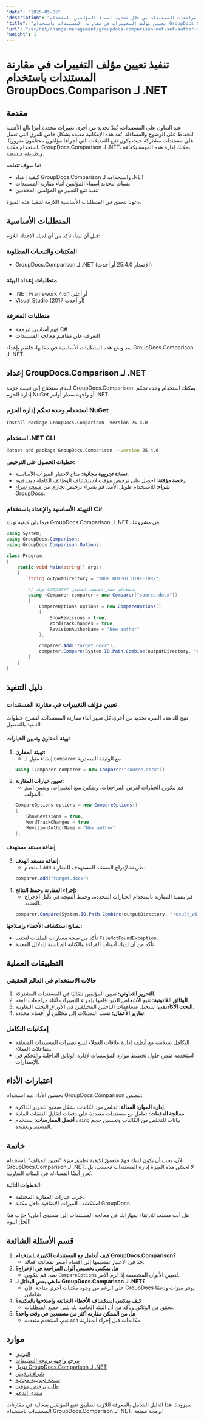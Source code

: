 ```yaml
---
"date": "2025-05-05"
"description": "تعلّم كيفية إدارة مراجعات المستندات من خلال تحديد أسماء المؤلفين باستخدام GroupDocs.Comparison لـ .NET. عزّز التعاون والمسؤولية من خلال دروس تعليمية مفصلة."
"title": "تعيين مؤلف التغييرات في مقارنة المستندات باستخدام GroupDocs.Comparison لـ .NET"
"url": "/ar/net/change-management/groupdocs-comparison-net-set-author-changes-document-comparison/"
"weight": 1
---
```


# تنفيذ تعيين مؤلف التغييرات في مقارنة المستندات باستخدام GroupDocs.Comparison لـ .NET

## مقدمة

عند التعاون على المستندات، يُعدّ تحديد من أجرى تغييرات محددة أمرًا بالغ الأهمية للحفاظ على الوضوح والمساءلة. تُعد هذه الإمكانية مفيدة بشكل خاص للفرق التي تعمل على مستندات مشتركة حيث يكون تتبع التعديلات التي أجراها مؤلفون مختلفون ضروريًا. باستخدام مكتبة GroupDocs.Comparison لـ .NET، يمكنك إدارة هذه المهمة بكفاءة وبطريقة مبسطة.

**ما سوف تتعلمه:**
- كيفية إعداد GroupDocs.Comparison واستخدامه لـ .NET
- تقنيات لتحديد أسماء المؤلفين أثناء مقارنة المستندات
- تنفيذ تتبع التغيير مع المؤلفين المحددين

دعونا نتعمق في المتطلبات الأساسية اللازمة لتنفيذ هذه الميزة.

## المتطلبات الأساسية

قبل أن نبدأ، تأكد من أن لديك الإعداد اللازم:

### المكتبات والتبعيات المطلوبة
- GroupDocs.Comparison لـ .NET (الإصدار 25.4.0 أو أحدث)
  
### متطلبات إعداد البيئة
- .NET Framework 4.6.1 أو أعلى
- Visual Studio (2017 أو أحدث)

### متطلبات المعرفة
- فهم أساسي لبرمجة C#
- التعرف على مفاهيم معالجة المستندات

بعد وضع هذه المتطلبات الأساسية في مكانها، فلنقم بإعداد GroupDocs.Comparison لـ .NET.

## إعداد GroupDocs.Comparison لـ .NET

للبدء، ستحتاج إلى تثبيت حزمة GroupDocs.Comparison. يمكنك استخدام وحدة تحكم إدارة الحزم NuGet أو واجهة سطر أوامر .NET.

### استخدام وحدة تحكم إدارة الحزم NuGet
```shell
Install-Package GroupDocs.Comparison -Version 25.4.0
```

### استخدام .NET CLI
```bash
dotnet add package GroupDocs.Comparison --version 25.4.0
```

**خطوات الحصول على الترخيص:**
- **نسخة تجريبية مجانية:** متاح لاختبار الميزات الأساسية.
- **رخصة مؤقتة:** احصل على ترخيص مؤقت لاستكشاف الوظائف الكاملة دون قيود.
- **شراء:** للاستخدام طويل الأمد، قم بشراء ترخيص تجاري من [صفحة شراء GroupDocs](https://purchase.groupdocs.com/buy).

### التهيئة الأساسية والإعداد باستخدام C#

فيما يلي كيفية تهيئة GroupDocs.Comparison لـ .NET في مشروعك:

```csharp
using System;
using GroupDocs.Comparison;
using GroupDocs.Comparison.Options;

class Program
{
    static void Main(string[] args)
    {
        string outputDirectory = "YOUR_OUTPUT_DIRECTORY";

        // تهيئة Comparer باستخدام مسار المستند المصدر
        using (Comparer comparer = new Comparer("source.docx"))
        {
            CompareOptions options = new CompareOptions()
            {
                ShowRevisions = true,
                WordTrackChanges = true,
                RevisionAuthorName = "New author"
            };

            comparer.Add("target.docx");
            comparer.Compare(System.IO.Path.Combine(outputDirectory, "result_with_new_author.docx"), options);
        }
    }
}
```

## دليل التنفيذ

### تعيين مؤلف التغييرات في مقارنة المستندات

تتيح لك هذه الميزة تحديد من أجرى كل تغيير أثناء مقارنة المستندات. لنشرح خطوات التنفيذ بالتفصيل.

#### تهيئة المقارن وتعيين الخيارات
1. **تهيئة المقارن:**
   - إنشاء مثيل لـ `Comparer` مع الوثيقة المصدرية.
   ```csharp
   using (Comparer comparer = new Comparer("source.docx"))
   ```
2. **تعيين خيارات المقارنة:**
   - قم بتكوين الخيارات لعرض المراجعات، وتمكين تتبع التغييرات، وتعيين اسم المؤلف.
   ```csharp
   CompareOptions options = new CompareOptions()
   {
       ShowRevisions = true,
       WordTrackChanges = true,
       RevisionAuthorName = "New author"
   };
   ```

#### إضافة مستند مستهدف
3. **إضافة مستند الهدف:**
   - استخدم `Add` طريقة لإدراج المستند المستهدف للمقارنة.
   ```csharp
   comparer.Add("target.docx");
   ```
4. **إجراء المقارنة وحفظ النتائج:**
   - قم بتنفيذ المقارنة باستخدام الخيارات المحددة، وحفظ النتيجة في دليل الإخراج المحدد.
   ```csharp
   comparer.Compare(System.IO.Path.Combine(outputDirectory, "result_with_new_author.docx"), options);
   ```

**نصائح استكشاف الأخطاء وإصلاحها:**
- تأكد من صحة مسارات الملفات لتجنب `FileNotFoundException`.
- تأكد من أن لديك أذونات القراءة والكتابة المناسبة للدلائل المعنية.

## التطبيقات العملية

### حالات الاستخدام في العالم الحقيقي
1. **التحرير التعاوني:** تعيين المؤلفين تلقائيًا في المستندات المشتركة.
2. **الوثائق القانونية:** تتبع الأشخاص الذين قاموا بإجراء التغييرات أثناء مراجعات العقد.
3. **البحث الأكاديمي:** تسجيل مساهمات الباحثين المختلفين في الأوراق البحثية التعاونية.
4. **تقارير الأعمال:** نسب التعديلات إلى محللين أو أقسام محددة.

### إمكانيات التكامل
- التكامل بسلاسة مع أنظمة إدارة علاقات العملاء لتتبع تغييرات المستندات المتعلقة بتفاعلات العملاء.
- استخدمه ضمن حلول تخطيط موارد المؤسسات لإدارة الوثائق الداخلية والتحكم في الإصدارات.

## اعتبارات الأداء

تحسين الأداء عند استخدام GroupDocs.Comparison يتضمن:

- **إدارة الموارد الفعالة:** تخلص من الكائنات بشكل صحيح لتحرير الذاكرة.
- **معالجة الدفعات:** تعامل مع مستندات متعددة على دفعات لتقليل النفقات العامة.
- **أفضل الممارسات:** يستخدم `using` بيانات للتخلص من الكائنات وتحسين حجم المستند وتعقيده.

## خاتمة

الآن، يجب أن يكون لديك فهمٌ متعمقٌ لكيفية تطبيق ميزة "تعيين المؤلف" باستخدام GroupDocs.Comparison لـ .NET. لا تُحسّن هذه الميزة إدارة المستندات فحسب، بل تُعزز أيضًا المساءلة في البيئات التعاونية.

**الخطوات التالية:**
- جرب خيارات المقارنة المختلفة.
- استكشف الميزات الإضافية داخل مكتبة GroupDocs.

هل أنت مستعد للارتقاء بمهاراتك في معالجة المستندات إلى مستوى أعلى؟ جرّب هذا الحل اليوم!

## قسم الأسئلة الشائعة

1. **كيف أتعامل مع المستندات الكبيرة باستخدام GroupDocs.Comparison؟**
   - خذ في الاعتبار تقسيمها إلى أقسام أصغر لمعالجة فعالة.
2. **هل يمكنني تخصيص ألوان المراجعة في الإخراج؟**
   - نعم، قم بتكوين `CompareOptions` لتعيين الألوان المخصصة إذا لزم الأمر.
3. **ما هي بعض البدائل لـ GroupDocs.Comparison لـ .NET؟**
   - على الرغم من وجود مكتبات أخرى متاحة، فإن GroupDocs يوفر ميزات ودعمًا شاملين.
4. **كيف يمكنني استكشاف الأخطاء الشائعة وإصلاحها بالمكتبة؟**
   - تحقق من الوثائق وتأكد من أن البيئة الخاصة بك تلبي جميع المتطلبات.
5. **هل من الممكن مقارنة أكثر من مستندين في وقت واحد؟**
   - نعم، استخدم متعددة `Add` مكالمات قبل إجراء المقارنة.

## موارد
- [التوثيق](https://docs.groupdocs.com/comparison/net/)
- [مرجع واجهة برمجة التطبيقات](https://reference.groupdocs.com/comparison/net/)
- [تنزيل GroupDocs.Comparison لـ .NET](https://releases.groupdocs.com/comparison/net/)
- [شراء ترخيص](https://purchase.groupdocs.com/buy)
- [نسخة تجريبية مجانية](https://releases.groupdocs.com/comparison/net/)
- [طلب ترخيص مؤقت](https://purchase.groupdocs.com/temporary-license/)
- [منتدى الدعم](https://forum.groupdocs.com/c/comparison/)

سيزودك هذا الدليل الشامل بالمعرفة اللازمة لتطبيق تتبع المؤلفين بفعالية في مقارنات المستندات باستخدام GroupDocs.Comparison لـ .NET. برمجة ممتعة!